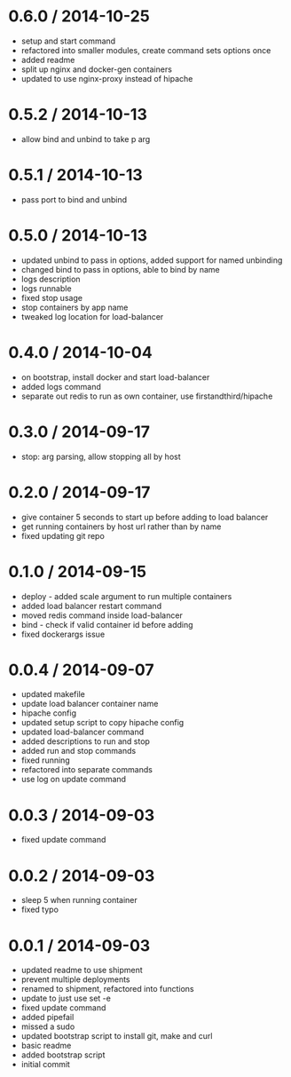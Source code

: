 
0.6.0 / 2014-10-25 
==================

  * setup and start command
  * refactored into smaller modules, create command sets options once
  * added readme
  * split up nginx and docker-gen containers
  * updated to use nginx-proxy instead of hipache

0.5.2 / 2014-10-13 
==================

  * allow bind and unbind to take p arg

0.5.1 / 2014-10-13 
==================

  * pass port to bind and unbind

0.5.0 / 2014-10-13 
==================

  * updated unbind to pass in options, added support for named unbinding
  * changed bind to pass in options, able to bind by name
  * logs description
  * logs runnable
  * fixed stop usage
  * stop containers by app name
  * tweaked log location for load-balancer

0.4.0 / 2014-10-04 
==================

  * on bootstrap, install docker and start load-balancer
  * added logs command
  * separate out redis to run as own container, use firstandthird/hipache

0.3.0 / 2014-09-17 
==================

  * stop: arg parsing, allow stopping all by host

0.2.0 / 2014-09-17 
==================

  * give container 5 seconds to start up before adding to load balancer
  * get running containers by host url rather than by name
  * fixed updating git repo

0.1.0 / 2014-09-15 
==================

  * deploy - added scale argument to run multiple containers
  * added load balancer restart command
  * moved redis command inside load-balancer
  * bind - check if valid container id before adding
  * fixed dockerargs issue

0.0.4 / 2014-09-07 
==================

  * updated makefile
  * update load balancer container name
  * hipache config
  * updated setup script to copy hipache config
  * updated load-balancer command
  * added descriptions to run and stop
  * added run and stop commands
  * fixed running
  * refactored into separate commands
  * use log on update command

0.0.3 / 2014-09-03 
==================

  * fixed update command

0.0.2 / 2014-09-03 
==================

  * sleep 5 when running container
  * fixed typo

0.0.1 / 2014-09-03 
==================

  * updated readme to use shipment
  * prevent multiple deployments
  * renamed to shipment, refactored into functions
  * update to just use set -e
  * fixed update command
  * added pipefail
  * missed a sudo
  * updated bootstrap script to install git, make and curl
  * basic readme
  * added bootstrap script
  * initial commit
